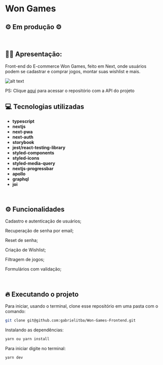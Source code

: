 # Won Games

## ⚙️ Em produção ⚙️

&nbsp;

## 🙋‍♂ Apresentação:

Front-end do E-commerce Won Games, feito em Next, onde usuários podem se cadastrar e comprar jogos, montar suas wishlist e mais.

![alt text](https://i.imgur.com/QZD5iNt.gif)

PS: Clique [aqui](https://github.com/gabrielitba/Won-Games-Api) para acessar o repositório com a API do projeto

## 💻 Tecnologias utilizadas

- **typescript**
- **nextjs**
- **next-pwa**
- **next-auth**
- **storybook**
- **jest/react-testing-library**
- **styled-components**
- **styled-icons**
- **styled-media-query**
- **nextjs-progressbar**
- **apollo**
- **graphql**
- **joi**

&nbsp;

## ⚙️ Funcionalidades

Cadastro e autenticação de usuários;

Recuperação de senha por email;

Reset de senha;

Criação de Wishlist;

Filtragem de jogos;

Formulários com validação;

&nbsp;

## 🔥️ Executando o projeto

Para iniciar, usando o terminal, clone esse repositório em uma pasta com o comando:

```bash
git clone git@github.com:gabrielitba/Won-Games-Frontend.git
```

Instalando as dependências:

```bash
yarn ou yarn install
```

Para iniciar digite no terminal:

```bash
yarn dev
```
